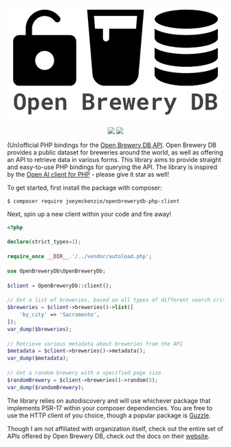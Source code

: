 ![Logo](./assets/obdb.png)

<div align="center">
  <div style="display: inline-block;">
    <img src="https://github.com/JoeyMckenzie/openbrewerydb-php-api/actions/workflows/ci.yml/badge.svg" />
    <img src="https://github.styleci.io/repos/747020718/shield?style=flat"/>
  </div>
</div>

(Un)official PHP bindings for the [Open Brewery DB API](https://openbrewerydb.org/). Open Brewery DB provides a public
dataset for breweries around the world, as well as offering an API to retrieve data in various forms. This library aims to
provide straight and easy-to-use PHP bindings for querying the API. The library is inspired by the [Open AI client for PHP](https://github.com/openai-php/client) - please give it star as well!

 To get started, first install the package with composer:

```shell
$ composer require joeymckenzie/openbrewerydb-php-client
```

Next, spin up a new client within your code and fire away!

```php
<?php

declare(strict_types=1);

require_once __DIR__.'/../vendor/autoload.php';

use OpenBreweryDb\OpenBreweryDb;

$client = OpenBreweryDb::client();

// Get a list of breweries, based on all types of different search criteria
$breweries = $client->breweries()->list([
    'by_city' => 'Sacramento',
]);
var_dump($breweries);

// Retrieve various metadata about breweries from the API
$metadata = $client->breweries()->metadata();
var_dump($metadata);

// Get a random brewery with a specified page size
$randomBrewery = $client->breweries()->random(5);
var_dump($randomBrewery);
```

The library relies on autodiscovery and will use whichever package that implements PSR-17 within your composer
dependencies. You are free to use the HTTP client of you choice, though a popular package
is [Guzzle](https://docs.guzzlephp.org/en/stable/).

Though I am not affiliated with organization itself, check out the entire set of APIs offered by Open Brewery DB, check
out the docs on their [website](https://openbrewerydb.org/documentation).
